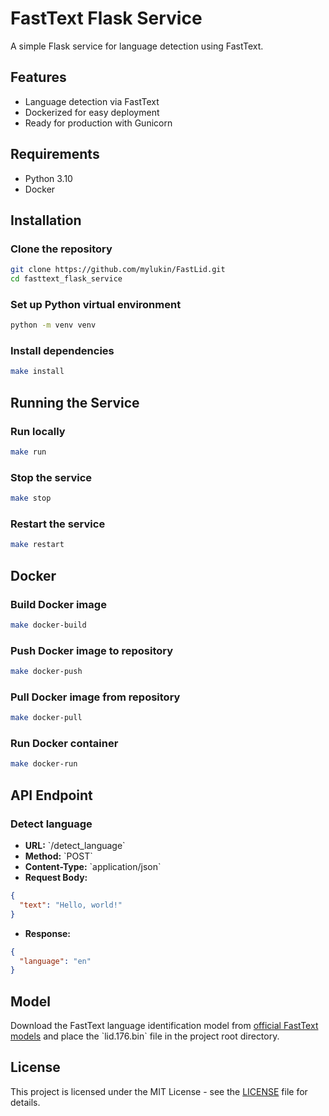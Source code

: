# FastText Flask Service

A simple Flask service for language detection using FastText.

## Features

- Language detection via FastText
- Dockerized for easy deployment
- Ready for production with Gunicorn

## Requirements

- Python 3.10
- Docker

## Installation

### Clone the repository

```sh
git clone https://github.com/mylukin/FastLid.git
cd fasttext_flask_service
```

### Set up Python virtual environment

```sh
python -m venv venv
```

### Install dependencies

```sh
make install
```

## Running the Service

### Run locally

```sh
make run
```

### Stop the service

```sh
make stop
```

### Restart the service

```sh
make restart
```

## Docker

### Build Docker image

```sh
make docker-build
```

### Push Docker image to repository

```sh
make docker-push
```

### Pull Docker image from repository

```sh
make docker-pull
```

### Run Docker container

```sh
make docker-run
```

## API Endpoint

### Detect language

- **URL:** \`/detect_language\`
- **Method:** \`POST\`
- **Content-Type:** \`application/json\`
- **Request Body:**

```json
{
  "text": "Hello, world!"
}
```

- **Response:**

```json
{
  "language": "en"
}
```

## Model

Download the FastText language identification model from [official FastText models](https://fasttext.cc/docs/en/language-identification.html) and place the \`lid.176.bin\` file in the project root directory.

## License

This project is licensed under the MIT License - see the [LICENSE](LICENSE) file for details.
